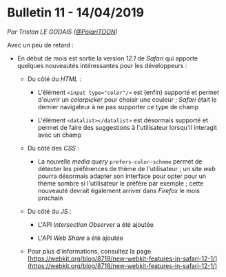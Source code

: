 # Bulletin 11 - 14/04/2019

*Par Tristan LE GODAIS ([@PolariTOON](https://github.com/PolariTOON))*

Avec un peu de retard :

- En début de mois est sortie la version *12.1* de *Safari* qui apporte quelques nouveautés intéressantes pour les développeurs :

	- Du côté du *HTML* :

		- L'élément `<input type="color"/>` est (enfin) supporté et permet d'ouvrir un *colorpicker* pour choisir une couleur ; *Safari* était le dernier navigateur à ne pas supporter ce type de champ

		- L'élément `<datalist></datalist>` est désormais supporté et permet de faire des suggestions à l'utilisateur lorsqu'il interagit avec un champ

	- Du côté des *CSS* :

		- La nouvelle *media query* `prefers-color-scheme` permet de détecter les préférences de thème de l'utilisateur ; un site *web* pourra désormais adapter son interface pour opter pour un thème sombre si l'utilisateur le préfère par exemple ; cette nouveauté devrait également arriver dans *Firefox* le mois prochain

	- Du côté du *JS* :

		- L'API *Intersection Observer* a été ajoutée

		- L'API *Web Share* a été ajoutée

	- Pour plus d'informations, consultez la page [https://webkit.org/blog/8718/new-webkit-features-in-safari-12-1/](https://webkit.org/blog/8718/new-webkit-features-in-safari-12-1/)
